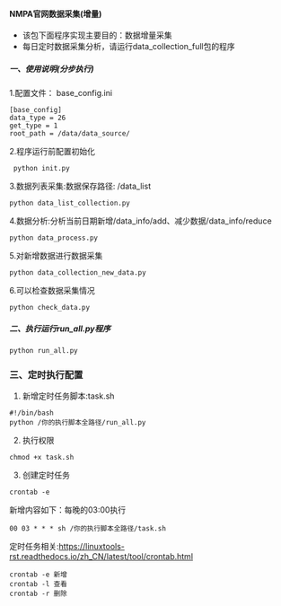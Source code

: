 #### NMPA官网数据采集(增量)
- 该包下面程序实现主要目的：数据增量采集
- 每日定时数据采集分析，请运行data_collection_full包的程序

##### 一、使用说明(分步执行)
1.配置文件： base_config.ini
```
[base_config]
data_type = 26
get_type = 1
root_path = /data/data_source/
```
2.程序运行前配置初始化
```
 python init.py
```   
3.数据列表采集:数据保存路径: /data_list
```
python data_list_collection.py
``` 

4.数据分析:分析当前日期新增/data_info/add、减少数据/data_info/reduce 
```
python data_process.py
``` 
5.对新增数据进行数据采集
```
python data_collection_new_data.py
```
6.可以检查数据采集情况
```
python check_data.py
```
##### 二、执行运行run_all.py程序
```
python run_all.py
```

###  三、定时执行配置
1. 新增定时任务脚本:task.sh
```
#!/bin/bash
python /你的执行脚本全路径/run_all.py
```
2. 执行权限
```
chmod +x task.sh
```
3. 创建定时任务
```
crontab -e
```
新增内容如下：每晚的03:00执行
```
00 03 * * * sh /你的执行脚本全路径/task.sh
```
定时任务相关:https://linuxtools-rst.readthedocs.io/zh_CN/latest/tool/crontab.html
```
crontab -e 新增
crontab -l 查看
crontab -r 删除
```
